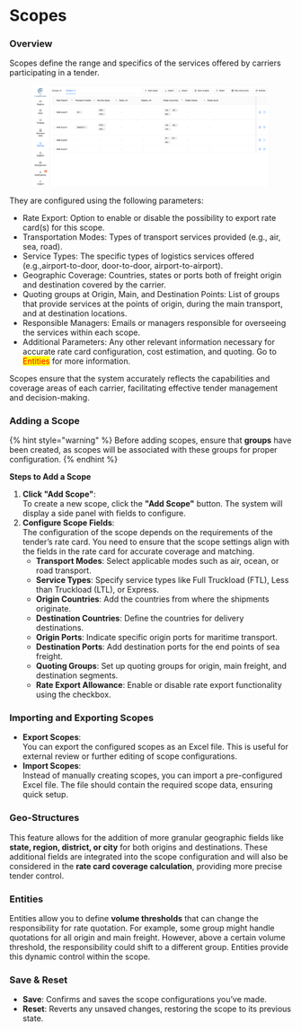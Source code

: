 # Scopes

### Overview

Scopes define the range and specifics of the services offered by carriers participating in a tender.

<figure><img src="../../../.gitbook/assets/Screenshot 2024-09-16 at 14.09.27.png" alt=""><figcaption></figcaption></figure>

They are configured using the following parameters:

* Rate Export: Option to enable or disable the possibility to export rate card(s) for this scope.
* Transportation Modes: Types of transport services provided (e.g., air, sea, road).
* Service Types: The specific types of logistics services offered (e.g.,airport-to-door, door-to-door, airport-to-airport).
* Geographic Coverage: Countries, states or ports both of freight origin and destination covered by the carrier.&#x20;
* Quoting groups at Origin, Main, and Destination Points: List of groups that provide services at the points of origin, during the main transport, and at destination locations.
* Responsible Managers: Emails or managers responsible for overseeing the services within each scope.
* Additional Parameters: Any other relevant information necessary for accurate rate card configuration, cost estimation, and quoting. Go to <mark style="color:red;">Entities</mark> for more information.

Scopes ensure that the system accurately reflects the capabilities and coverage areas of each carrier, facilitating effective tender management and decision-making.

### **Adding a Scope**

{% hint style="warning" %}
Before adding scopes, ensure that **groups** have been created, as scopes will be associated with these groups for proper configuration.
{% endhint %}

**Steps to Add a Scope**

1. **Click "Add Scope"**:\
   To create a new scope, click the **"Add Scope"** button. The system will display a side panel with fields to configure.
2. **Configure Scope Fields**:\
   The configuration of the scope depends on the requirements of the tender’s rate card. You need to ensure that the scope settings align with the fields in the rate card for accurate coverage and matching.
   * **Transport Modes**: Select applicable modes such as air, ocean, or road transport.
   * **Service Types**: Specify service types like Full Truckload (FTL), Less than Truckload (LTL), or Express.
   * **Origin Countries**: Add the countries from where the shipments originate.
   * **Destination Countries**: Define the countries for delivery destinations.
   * **Origin Ports**: Indicate specific origin ports for maritime transport.
   * **Destination Ports**: Add destination ports for the end points of sea freight.
   * **Quoting Groups**: Set up quoting groups for origin, main freight, and destination segments.
   * **Rate Export Allowance**: Enable or disable rate export functionality using the checkbox.

### **Importing and Exporting Scopes**

* **Export Scopes**:\
  You can export the configured scopes as an Excel file. This is useful for external review or further editing of scope configurations.
* **Import Scopes**:\
  Instead of manually creating scopes, you can import a pre-configured Excel file. The file should contain the required scope data, ensuring quick setup.

### **Geo-Structures**

This feature allows for the addition of more granular geographic fields like **state, region, district, or city** for both origins and destinations. These additional fields are integrated into the scope configuration and will also be considered in the **rate card coverage calculation**, providing more precise tender control.

### **Entities**

Entities allow you to define **volume thresholds** that can change the responsibility for rate quotation. For example, some group might handle quotations for all origin and main freight. However, above a certain volume threshold, the responsibility could shift to a different group. Entities provide this dynamic control within the scope.

### **Save & Reset**

* **Save**: Confirms and saves the scope configurations you’ve made.
* **Reset**: Reverts any unsaved changes, restoring the scope to its previous state.
